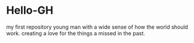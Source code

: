 # Hello-GH
my first repository 
young man with a wide sense of how the world should work.
creating a love for the things a missed in the past.
